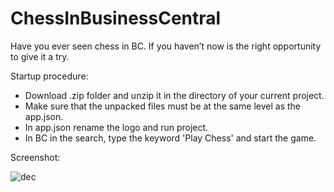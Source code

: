 # ChessInBusinessCentral
Have you ever seen chess in BC. If you haven’t now is the right opportunity to give it a try.

Startup procedure:

  * Download .zip folder and unzip it in the directory of your current project. 
  * Make sure that the unpacked files must be at the same level as the app.json. 
  * In app.json rename the logo and run project. 
  * In BC in the search, type the keyword 'Play Chess' and start the game.

Screenshot:

![dec](https://user-images.githubusercontent.com/39196212/132139915-8b86daf0-1c52-4cc3-a3f7-ab4be378b2a3.PNG)

